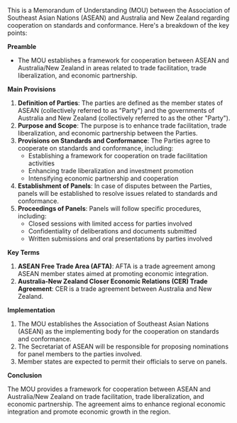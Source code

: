 This is a Memorandum of Understanding (MOU) between the Association of Southeast Asian Nations (ASEAN) and Australia and New Zealand regarding cooperation on standards and conformance. Here's a breakdown of the key points:

**Preamble**

* The MOU establishes a framework for cooperation between ASEAN and Australia/New Zealand in areas related to trade facilitation, trade liberalization, and economic partnership.

**Main Provisions**

1. **Definition of Parties**: The parties are defined as the member states of ASEAN (collectively referred to as "Party") and the governments of Australia and New Zealand (collectively referred to as the other "Party").
2. **Purpose and Scope**: The purpose is to enhance trade facilitation, trade liberalization, and economic partnership between the Parties.
3. **Provisions on Standards and Conformance**: The Parties agree to cooperate on standards and conformance, including:
	* Establishing a framework for cooperation on trade facilitation activities
	* Enhancing trade liberalization and investment promotion
	* Intensifying economic partnership and cooperation
4. **Establishment of Panels**: In case of disputes between the Parties, panels will be established to resolve issues related to standards and conformance.
5. **Proceedings of Panels**: Panels will follow specific procedures, including:
	* Closed sessions with limited access for parties involved
	* Confidentiality of deliberations and documents submitted
	* Written submissions and oral presentations by parties involved

**Key Terms**

1. **ASEAN Free Trade Area (AFTA)**: AFTA is a trade agreement among ASEAN member states aimed at promoting economic integration.
2. **Australia-New Zealand Closer Economic Relations (CER) Trade Agreement**: CER is a trade agreement between Australia and New Zealand.

**Implementation**

1. The MOU establishes the Association of Southeast Asian Nations (ASEAN) as the implementing body for the cooperation on standards and conformance.
2. The Secretariat of ASEAN will be responsible for proposing nominations for panel members to the parties involved.
3. Member states are expected to permit their officials to serve on panels.

**Conclusion**

The MOU provides a framework for cooperation between ASEAN and Australia/New Zealand on trade facilitation, trade liberalization, and economic partnership. The agreement aims to enhance regional economic integration and promote economic growth in the region.